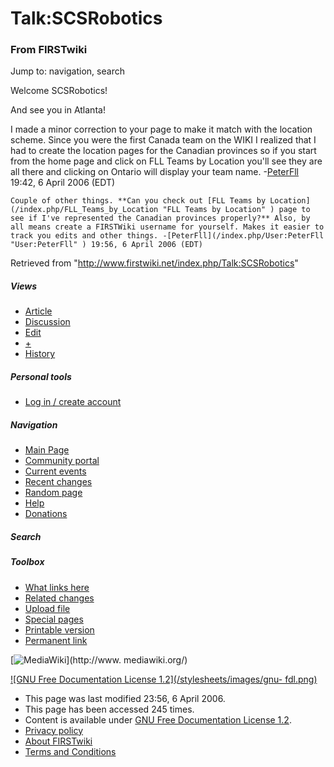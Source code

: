 # Talk:SCSRobotics

### From FIRSTwiki

Jump to: navigation, search

Welcome SCSRobotics!

And see you in Atlanta!

I made a minor correction to your page to make it match with the location
scheme. Since you were the first Canada team on the WIKI I realized that I had
to create the location pages for the Canadian provinces so if you start from
the home page and click on FLL Teams by Location you'll see they are all there
and clicking on Ontario will display your team name.
-[PeterFll](/index.php/User:PeterFll "User:PeterFll" ) 19:42, 6 April 2006
(EDT)

    Couple of other things. **Can you check out [FLL Teams by Location](/index.php/FLL_Teams_by_Location "FLL Teams by Location" ) page to see if I've represented the Canadian provinces properly?** Also, by all means create a FIRSTWiki username for yourself. Makes it easier to track you edits and other things. -[PeterFll](/index.php/User:PeterFll "User:PeterFll" ) 19:56, 6 April 2006 (EDT) 

Retrieved from "<http://www.firstwiki.net/index.php/Talk:SCSRobotics>"

##### Views

  * [Article](/index.php/SCSRobotics)
  * [Discussion](/index.php/Talk:SCSRobotics)
  * [Edit](/index.php?title=Talk:SCSRobotics&action=edit)
  * [+](/index.php?title=Talk:SCSRobotics&action=edit&section=new)
  * [History](/index.php?title=Talk:SCSRobotics&action=history)

##### Personal tools

  * [Log in / create account](/index.php?title=Special:Userlogin&returnto=Talk:SCSRobotics)

[](/index.php/Main_Page "Main Page" )

##### Navigation

  * [Main Page](/index.php/Main_Page)
  * [Community portal](/index.php/FIRSTwiki:Community_portal)
  * [Current events](/index.php/Current_events)
  * [Recent changes](/index.php/Special:Recentchanges)
  * [Random page](/index.php/Special:Random)
  * [Help](/index.php/Help:Contents)
  * [Donations](/index.php/FIRSTwiki:Site_support)

##### Search



##### Toolbox

  * [What links here](/index.php/Special:Whatlinkshere/Talk:SCSRobotics)
  * [Related changes](/index.php/Special:Recentchangeslinked/Talk:SCSRobotics)
  * [Upload file](/index.php/Special:Upload)
  * [Special pages](/index.php/Special:Specialpages)
  * [Printable version](/index.php?title=Talk:SCSRobotics&printable=yes)
  * [Permanent link](/index.php?title=Talk:SCSRobotics&oldid=46095)

[![MediaWiki](/skins/common/images/poweredby_mediawiki_88x31.png)](http://www.
mediawiki.org/)

[![GNU Free Documentation License 1.2](/stylesheets/images/gnu-
fdl.png)](http://www.gnu.org/copyleft/fdl.html)

  * This page was last modified 23:56, 6 April 2006.
  * This page has been accessed 245 times.
  * Content is available under [GNU Free Documentation License 1.2](http://www.gnu.org/copyleft/fdl.html "http://www.gnu.org/copyleft/fdl.html" ).
  * [Privacy policy](/index.php/FIRSTwiki:Privacy_policy "FIRSTwiki:Privacy policy" )
  * [About FIRSTwiki](/index.php/FIRSTwiki:About "FIRSTwiki:About" )
  * [Terms and Conditions](/index.php/FIRSTwiki:Terms_and_conditions "FIRSTwiki:Terms and conditions" )

